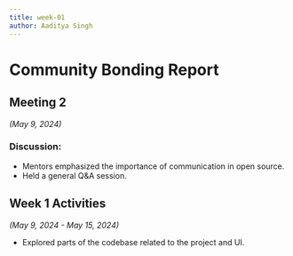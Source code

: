 ```yaml
---
title: week-01
author: Aaditya Singh
---
```

<!--
SPDX-License-Identifier: CC-BY-SA-4.0

SPDX-FileCopyrightText: 2024 Akash Sah <akashsah2003@gmail.com>
-->

# Community Bonding Report

## Meeting 2

*(May 9, 2024)*

### Discussion:
- Mentors emphasized the importance of communication in open source.
- Held a general Q&A session.


## Week 1 Activities

*(May 9, 2024 - May 15, 2024)*

- Explored parts of the codebase related to the project and UI.
